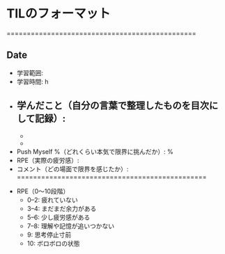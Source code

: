 
# TILのフォーマット
===============================================
## Date
- 学習範囲:
- 学習時間: h
- 学んだこと（自分の言葉で整理したものを目次にして記録）:
    -
    -
    -
- Push Myself %（どれくらい本気で限界に挑んだか）: %
- RPE（実際の疲労感）:
- コメント（どの場面で限界を感じたか）:
===============================================

* RPE（0〜10段階）
  -  0–2: 疲れていない
  -  3–4: まだまだ余力がある
  -  5–6: 少し疲労感がある
  -  7–8: 理解や記憶が追いつかない
  -  9: 思考停止寸前
  -  10: ボロボロの状態